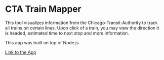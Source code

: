 # CTA Train Mapper

This tool visualizes information from the Chicago-Transit-Authority to track all trains on certain lines. Upon click of 
a train, you may view the direction it is headed, estimated time to next stop and more information.

This app was built on top of Node.js

[Link to the App](https://cta-train-tracker.herokuapp.com/)
